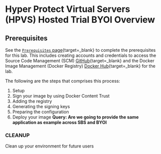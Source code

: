 # Hyper Protect Virtual Servers (HPVS) Hosted Trial BYOI Overview


## Prerequisites

See the [`Prerequisites` page](../prerequisites.md){target=_blank} to complete the prerequisites for this lab. This includes creating accounts and credentials to access the Source Code Management (SCM) [GitHub](https://github.com){target=_blank} and the Docker Image Management (Docker Registry) [Docker Hub](https://hub.docker.com/){target=_blank} for the lab.

The following are the steps that comprises this process:
1. Setup
2. Sign your image by using Docker Content Trust
3. Adding the registry
4. Generating the signing keys
5. Preparing the configuration
6. Deploy your image    **Query: Are we going to provide the same application as example across SBS and BYOI**


### CLEANUP

Clean up your environment for future users
